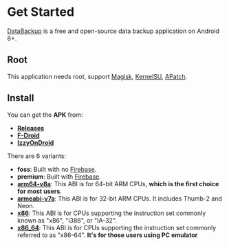 # Get Started

[DataBackup](https://github.com/XayahSuSuSu/Android-DataBackup) is a free and open-source data backup application on Android 8+.

## Root

This application needs root, support [Magisk](https://github.com/topjohnwu/Magisk), [KernelSU](https://github.com/tiann/KernelSU), [APatch](https://github.com/bmax121/APatch).

## Install

You can get the **APK** from:
* **[Releases](https://github.com/XayahSuSuSu/Android-DataBackup/releases)**
* **[F-Droid](https://f-droid.org/zh_Hans/packages/com.xayah.databackup.foss/)**
* **[IzzyOnDroid](https://apt.izzysoft.de/fdroid/index/apk/com.xayah.databackup)**

There are 6 variants:
* **foss**: Built with no [Firebase](https://firebase.google.com/).
* **premium**: Built with [Firebase](https://firebase.google.com/).
* **[arm64-v8a](https://developer.android.com/ndk/guides/abis#arm64-v8a)**: This ABI is for 64-bit ARM CPUs, **which is the first choice for most users**.
* **[armeabi-v7a](https://developer.android.com/ndk/guides/abis#v7a)**: This ABI is for 32-bit ARM CPUs. It includes Thumb-2 and Neon.
* **[x86](https://developer.android.com/ndk/guides/abis#x86)**: This ABI is for CPUs supporting the instruction set commonly known as "x86", "i386", or "IA-32".
* **[x86_64](https://developer.android.com/ndk/guides/abis#86-64)**: This ABI is for CPUs supporting the instruction set commonly referred to as "x86-64". **It's for those users using PC emulator**

